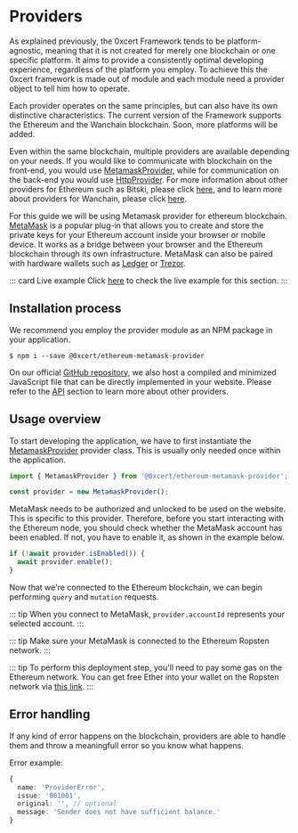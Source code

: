 # Providers

As explained previously, the 0xcert Framework tends to be platform-agnostic, meaning that it is not created for merely one blockchain or one specific platform. It aims to provide a consistently optimal developing experience, regardless of the platform you employ. To achieve this the 0xcert framework is made out of module and each module need a provider object to tell him how to operate. 

Each provider operates on the same principles, but can also have its own distinctive characteristics. The current version of the Framework supports the Ethereum and the Wanchain blockchain. Soon, more platforms will be added.

Even within the same blockchain, multiple providers are available depending on your needs. If you would like to communicate with blockchain on the front-end, you would use [MetamaskProvider](/api/ethereum.html#metamask-provider), while for communication on the back-end you would use [HttpProvider](/api/ethereum.html#http-provider). For more information about other providers for Ethereum such as Bitski, please click [here](/api/ethereum.html#api-ethereum), and to learn more about providers for Wanchain, please click [here](/api/wanchain.html#api-wanchain).

For this guide we will be using Metamask provider for ethereum blockchain. [MetaMask](https://metamask.io/) is a popular plug-in that allows you to create and store the private keys for your Ethereum account inside your browser or mobile device. It works as a bridge between your browser and the Ethereum blockchain through its own infrastructure. MetaMask can also be paired with hardware wallets such as [Ledger](https://www.ledger.com/) or [Trezor](https://trezor.io/).

::: card Live example
Click [here](https://codesandbox.io/s/github/0xcert/example-using-providers?module=%2FREADME.md) to check the live example for this section.
:::

## Installation process

We recommend you employ the provider module as an NPM package in your application.

```ell
$ npm i --save @0xcert/ethereum-metamask-provider
```

On our official [GitHub repository](https://github.com/0xcert/framework), we also host a compiled and minimized JavaScript file that can be directly implemented in your website. Please refer to the [API](/api/ethereum.html) section to learn more about other providers.

## Usage overview

To start developing the application, we have to first instantiate the [MetamaskProvider](/api/ethereum.html#metamask-provider) provider class. This is usually only needed once within the application.

```ts
import { MetamaskProvider } from '@0xcert/ethereum-metamask-provider';

const provider = new MetamaskProvider();
```

MetaMask needs to be authorized and unlocked to be used on the website. This is specific to this provider. Therefore, before you start interacting with the Ethereum node, you should check whether the MetaMask account has been enabled. If not, you have to enable it, as shown in the example below.

```ts
if (!await provider.isEnabled()) {
  await provider.enable();
}
```

Now that we're connected to the Ethereum blockchain, we can begin performing `query` and `mutation` requests.

::: tip
When you connect to MetaMask, `provider.accountId` represents your selected account.
:::

::: tip
Make sure your MetaMask is connected to the Ethereum Ropsten network.
:::

::: tip
To perform this deployment step, you'll need to pay some gas on the Ethereum network. You can get free Ether into your wallet on the Ropsten network via [this link](https://faucet.ropsten.be/).
:::

## Error handling

If any kind of error happens on the blockchain, providers are able to handle them and throw a meaningfull error so you know what happens.

Error example: 

```ts
{
  name: 'ProviderError',
  issue: '001001',
  original: '', // optional
  message: 'Sender does not have sufficient balance.'
}
```